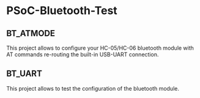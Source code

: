 # PSoC-Bluetooth-Test


## BT_ATMODE
This project allows to configure your HC-05/HC-06 bluetooth module with AT commands re-routing the built-in USB-UART connection.


## BT_UART
This project allows to test the configuration of the bluetooth module.
